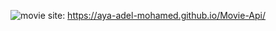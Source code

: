 ![movie](https://user-images.githubusercontent.com/115530179/199434399-47f90f9a-eeed-4ba0-83a7-703d3ebb6e24.png)
site: https://aya-adel-mohamed.github.io/Movie-Api/
